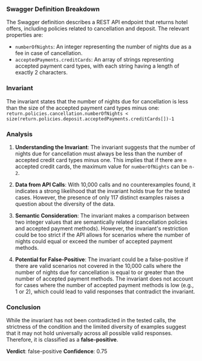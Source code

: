 ### Swagger Definition Breakdown
The Swagger definition describes a REST API endpoint that returns hotel offers, including policies related to cancellation and deposit. The relevant properties are:
- `numberOfNights`: An integer representing the number of nights due as a fee in case of cancellation.
- `acceptedPayments.creditCards`: An array of strings representing accepted payment card types, with each string having a length of exactly 2 characters.

### Invariant
The invariant states that the number of nights due for cancellation is less than the size of the accepted payment card types minus one:
`return.policies.cancellation.numberOfNights < size(return.policies.deposit.acceptedPayments.creditCards[])-1`

### Analysis
1. **Understanding the Invariant**: The invariant suggests that the number of nights due for cancellation must always be less than the number of accepted credit card types minus one. This implies that if there are `n` accepted credit cards, the maximum value for `numberOfNights` can be `n-2`.

2. **Data from API Calls**: With 10,000 calls and no counterexamples found, it indicates a strong likelihood that the invariant holds true for the tested cases. However, the presence of only 117 distinct examples raises a question about the diversity of the data.

3. **Semantic Consideration**: The invariant makes a comparison between two integer values that are semantically related (cancellation policies and accepted payment methods). However, the invariant's restriction could be too strict if the API allows for scenarios where the number of nights could equal or exceed the number of accepted payment methods.

4. **Potential for False-Positive**: The invariant could be a false-positive if there are valid scenarios not covered in the 10,000 calls where the number of nights due for cancellation is equal to or greater than the number of accepted payment methods. The invariant does not account for cases where the number of accepted payment methods is low (e.g., 1 or 2), which could lead to valid responses that contradict the invariant.

### Conclusion
While the invariant has not been contradicted in the tested calls, the strictness of the condition and the limited diversity of examples suggest that it may not hold universally across all possible valid responses. Therefore, it is classified as a **false-positive**. 

**Verdict**: false-positive
**Confidence**: 0.75
